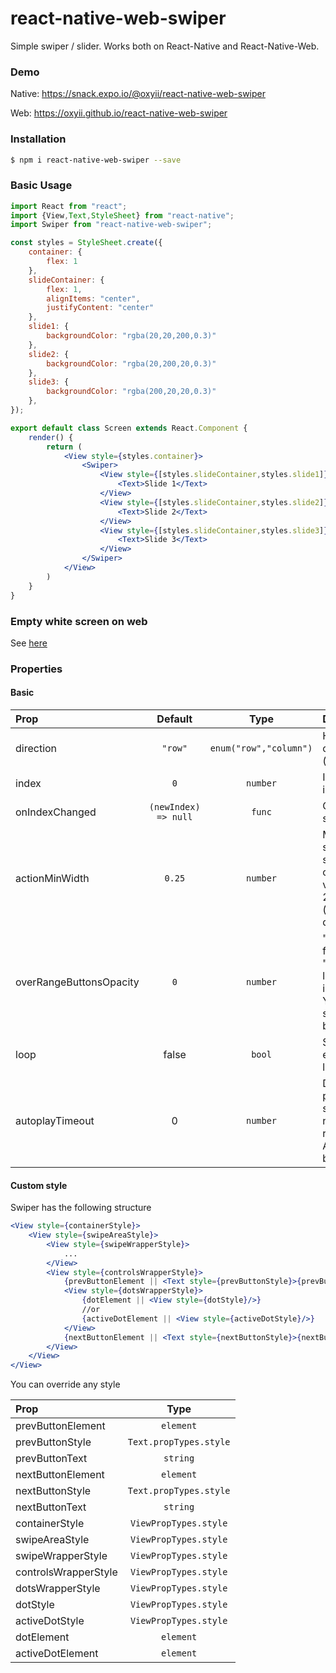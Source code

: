 # react-native-web-swiper

Simple swiper / slider. Works both on React-Native and React-Native-Web.

### Demo

Native: https://snack.expo.io/@oxyii/react-native-web-swiper

Web: https://oxyii.github.io/react-native-web-swiper

### Installation

```bash
$ npm i react-native-web-swiper --save
```

### Basic Usage

```jsx
import React from "react";
import {View,Text,StyleSheet} from "react-native";
import Swiper from "react-native-web-swiper";

const styles = StyleSheet.create({
    container: {
        flex: 1
    },
    slideContainer: {
        flex: 1,
        alignItems: "center",
        justifyContent: "center"
    },
    slide1: {
        backgroundColor: "rgba(20,20,200,0.3)"
    },
    slide2: {
        backgroundColor: "rgba(20,200,20,0.3)"
    },
    slide3: {
        backgroundColor: "rgba(200,20,20,0.3)"
    },
});

export default class Screen extends React.Component {
    render() {
        return (
            <View style={styles.container}>
                <Swiper>
                    <View style={[styles.slideContainer,styles.slide1]}>
                        <Text>Slide 1</Text>
                    </View>
                    <View style={[styles.slideContainer,styles.slide2]}>
                        <Text>Slide 2</Text>
                    </View>
                    <View style={[styles.slideContainer,styles.slide3]}>
                        <Text>Slide 3</Text>
                    </View>
                </Swiper>
            </View>
        )
    }
}
```

### Empty white screen on web

See [here](https://github.com/oxyii/react-native-web-swiper/issues/2#issuecomment-475060133)

### Properties

#### Basic

| Prop  | Default  | Type | Description |
| :------------ |:---------------:| :---------------:| :-----|
| direction | `"row"` | `enum("row","column")` | Horizontal ("row") or vertical ("column") mode |
| index | `0` | `number` | Index number of initial slide |
| onIndexChanged | `(newIndex) => null` | `func` | Called when active slide changed |
| actionMinWidth | `0.25` | `number` | Minimal part of screen that must be swiped for index change. Default value 0.25 means 25% of slide width (or height if direction="column") |
| overRangeButtonsOpacity | `0` | `number` | "Prev" button on first slide and "Next" button on last slide are invisible by default. You can set `opacity` style for these buttons ([#1](https://github.com/oxyii/react-native-web-swiper/issues/1)) |
| loop | false | `bool` | Set to `true` to enable continuous loop mode |
| autoplayTimeout | 0 | `number` | Delay between auto play transitions (in second). Set negative value for reverse autoplay :satisfied:. Autoplay disabled by default (`0`) |

#### Custom style

Swiper has the following structure

```jsx
<View style={containerStyle}>
    <View style={swipeAreaStyle}>
        <View style={swipeWrapperStyle}>
            ...
        </View>
        <View style={controlsWrapperStyle}>
            {prevButtonElement || <Text style={prevButtonStyle}>{prevButtonText}</Text>}
            <View style={dotsWrapperStyle}>
                {dotElement || <View style={dotStyle}/>}
                //or
                {activeDotElement || <View style={activeDotStyle}/>}
            </View>
            {nextButtonElement || <Text style={nextButtonStyle}>{nextButtonText}</Text>}
        </View>    
    </View>
</View>
```

You can override any style

| Prop  | Type |
| :------------ | :---------------:|
| prevButtonElement | `element` |
| prevButtonStyle | `Text.propTypes.style` |
| prevButtonText | `string` |
| nextButtonElement | `element` |
| nextButtonStyle | `Text.propTypes.style` |
| nextButtonText | `string` |
| containerStyle | `ViewPropTypes.style` |
| swipeAreaStyle | `ViewPropTypes.style` |
| swipeWrapperStyle | `ViewPropTypes.style` |
| controlsWrapperStyle | `ViewPropTypes.style` |
| dotsWrapperStyle | `ViewPropTypes.style` |
| dotStyle | `ViewPropTypes.style` |
| activeDotStyle | `ViewPropTypes.style` |
| dotElement | `element` |
| activeDotElement | `element` |
